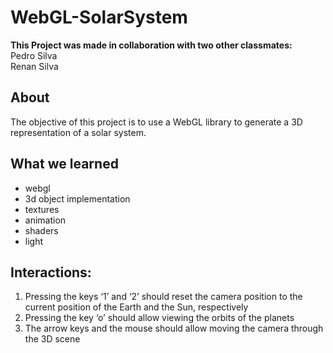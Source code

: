 # WebGL-SolarSystem

**This Project was made in collaboration with two other classmates:**<br>
Pedro Silva <br>
Renan Silva <br>

## About
The objective of this project is to use a WebGL library to generate a 3D representation of a solar system.

## What we learned
 - webgl
 - 3d object implementation
 - textures
 - animation
 - shaders
 - light

## Interactions:
1. Pressing the keys ‘1’ and ‘2’ should reset the camera position to the current position of the Earth and the Sun, respectively
2. Pressing the key ‘o’ should allow viewing the orbits of the planets
3. The arrow keys and the mouse should allow moving the camera through the 3D scene
